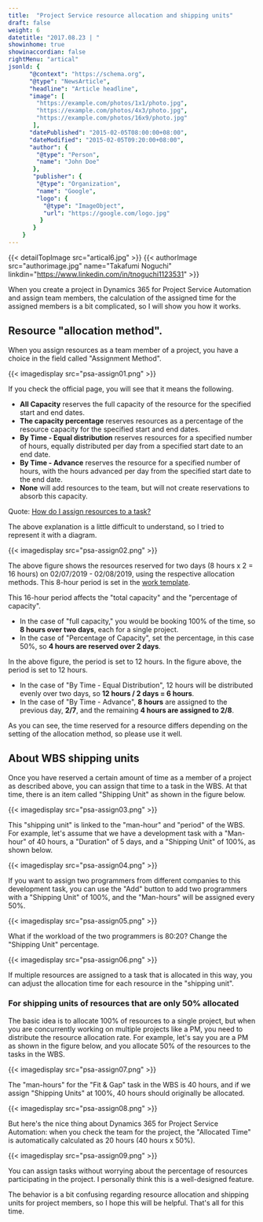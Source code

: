```yaml
---
title:  "Project Service resource allocation and shipping units"
draft: false
weight: 6
datetitle: "2017.08.23 | "
showinhome: true
showinaccordian: false
rightMenu: "artical"
jsonld: {
      "@context": "https://schema.org",
      "@type": "NewsArticle",
      "headline": "Article headline",
      "image": [
        "https://example.com/photos/1x1/photo.jpg",
        "https://example.com/photos/4x3/photo.jpg",
        "https://example.com/photos/16x9/photo.jpg"
       ],
      "datePublished": "2015-02-05T08:00:00+08:00",
      "dateModified": "2015-02-05T09:20:00+08:00",
      "author": {
        "@type": "Person",
        "name": "John Doe"
       },
       "publisher": {
        "@type": "Organization",
        "name": "Google",
        "logo": {
          "@type": "ImageObject",
          "url": "https://google.com/logo.jpg"
         }
       }
    }
---
```

{{< detailTopImage src="artical6.jpg" >}}
{{< authorImage src="authorimage.jpg" name="Takafumi Noguchi" linkdin="https://www.linkedin.com/in/tnoguchi1123531" >}}
<!-- Intro  -->
When you create a project in Dynamics 365 for Project Service Automation and assign team members, the calculation of the assigned time for the assigned members is a bit complicated, so I will show you how it works.

## Resource "allocation method".
When you assign resources as a team member of a project, you have a choice in the field called "Assignment Method".
<!-- Image= psa-assign01.png -->
{{< imagedisplay src="psa-assign01.png" >}}

If you check the official page, you will see that it means the following.

<!-- Quate box -->
* **All Capacity** reserves the full capacity of the resource for the specified start and end dates.
* **The capacity percentage** reserves resources as a percentage of the resource capacity for the specified start and end dates.
* **By Time - Equal distribution** reserves resources for a specified number of hours, equally distributed per day from a specified start date to an end date.
* **By Time - Advance** reserves the resource for a specified number of hours, with the hours advanced per day from the specified start date to the end date.
* **None** will add resources to the team, but will not create reservations to absorb this capacity.


Quote: [How do I assign resources to a task?](https://docs.microsoft.com/ja-jp/dynamics365/project-operations/psa/FAQ-assign-resources-to-tasks)

The above explanation is a little difficult to understand, so I tried to represent it with a diagram.
<!-- Image= psa-assign02.png -->
{{< imagedisplay src="psa-assign02.png" >}}

The above figure shows the resources reserved for two days (8 hours x 2 = 16 hours) on 02/07/2019 - 02/08/2019, using the respective allocation methods. This 8-hour period is set in the [work template]().

This 16-hour period affects the "total capacity" and the "percentage of capacity".
  * In the case of "full capacity," you would be booking 100% of the time, so **8 hours over two days**, each for a single project.
  * In the case of "Percentage of Capacity", set the percentage, in this case 50%, so **4 hours are reserved over 2 days**.

In the above figure, the period is set to 12 hours. In the figure above, the period is set to 12 hours.
  * In the case of "By Time - Equal Distribution", 12 hours will be distributed evenly over two days, so **12 hours / 2 days = 6 hours**.
  * In the case of "By Time - Advance", **8 hours** are assigned to the previous day, **2/7**, and the remaining **4 hours are assigned to 2/8**.

As you can see, the time reserved for a resource differs depending on the setting of the allocation method, so please use it well.

## About WBS shipping units
Once you have reserved a certain amount of time as a member of a project as described above, you can assign that time to a task in the WBS. At that time, there is an item called "Shipping Unit" as shown in the figure below.
<!-- Image= psa-assign03.png -->
{{< imagedisplay src="psa-assign03.png" >}}

This "shipping unit" is linked to the "man-hour" and "period" of the WBS. For example, let's assume that we have a development task with a "Man-hour" of 40 hours, a "Duration" of 5 days, and a "Shipping Unit" of 100%, as shown below.
<!-- Image= psa-assign04.png -->
{{< imagedisplay src="psa-assign04.png" >}}

If you want to assign two programmers from different companies to this development task, you can use the "Add" button to add two programmers with a "Shipping Unit" of 100%, and the "Man-hours" will be assigned every 50%.
<!-- Image= psa-assign05.png -->
{{< imagedisplay src="psa-assign05.png" >}}

What if the workload of the two programmers is 80:20? Change the "Shipping Unit" percentage.
<!-- Image= psa-assign06.png -->
{{< imagedisplay src="psa-assign06.png" >}}

If multiple resources are assigned to a task that is allocated in this way, you can adjust the allocation time for each resource in the "shipping unit".

### For shipping units of resources that are only 50% allocated
The basic idea is to allocate 100% of resources to a single project, but when you are concurrently working on multiple projects like a PM, you need to distribute the resource allocation rate. For example, let's say you are a PM as shown in the figure below, and you allocate 50% of the resources to the tasks in the WBS.
<!-- Image= psa-assign07.png -->
{{< imagedisplay src="psa-assign07.png" >}}

The "man-hours" for the "Fit & Gap" task in the WBS is 40 hours, and if we assign "Shipping Units" at 100%, 40 hours should originally be allocated.
<!-- Image= psa-assign08.png -->
{{< imagedisplay src="psa-assign08.png" >}}

But here's the nice thing about Dynamics 365 for Project Service Automation: when you check the team for the project, the "Allocated Time" is automatically calculated as 20 hours (40 hours x 50%).
<!-- Image= psa-assign09.png -->
{{< imagedisplay src="psa-assign09.png" >}}

You can assign tasks without worrying about the percentage of resources participating in the project. I personally think this is a well-designed feature.

The behavior is a bit confusing regarding resource allocation and shipping units for project members, so I hope this will be helpful. That's all for this time.     
&nbsp;